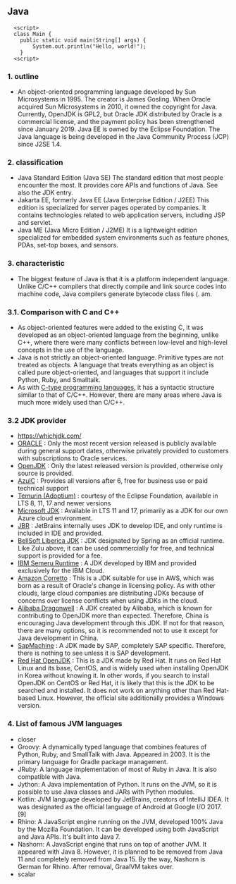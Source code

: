 ## Java
~~~
  <script>
  class Main {
    public static void main(String[] args) {
        System.out.println("Hello, world!");
    }
  <script>
~~~

### 1. outline

- An object-oriented programming language developed by Sun Microsystems in 1995. The creator is James Gosling. When Oracle acquired Sun Microsystems in 2010, it owned the copyright for Java. Currently, OpenJDK is GPL2, but Oracle JDK distributed by Oracle is a commercial license, and the payment policy has been strengthened since January 2019. Java EE is owned by the Eclipse Foundation. The Java language is being developed in the Java Community Process (JCP) since J2SE 1.4.

### 2. classification

- Java Standard Edition (Java SE)
The standard edition that most people encounter the most. It provides core APIs and functions of Java. See also the JDK entry.
- Jakarta EE, formerly Java EE (Java Enterprise Edition / J2EE)
This edition is specialized for server pages operated by companies. It contains technologies related to web application servers, including JSP and servlet.
- Java ME (Java Micro Edition / J2ME)
It is a lightweight edition specialized for embedded system environments such as feature phones, PDAs, set-top boxes, and sensors.

### 3. characteristic

- The biggest feature of Java is that it is a platform independent language. Unlike C/C++ compilers that directly compile and link source codes into machine code, Java compilers generate bytecode class files (. am.


### 3.1. Comparison with C and C++
- As object-oriented features were added to the existing C, it was developed as an object-oriented language from the beginning, unlike C++, where there were many conflicts between low-level and high-level concepts in the use of the language.
- Java is not strictly an object-oriented language. Primitive types are not treated as objects. A language that treats everything as an object is called pure object-oriented, and languages ​​that support it include Python, Ruby, and Smalltalk.
- As with [C-type programming languages](https://en.wikipedia.org/wiki/List_of_C-family_programming_languages), it has a syntactic structure similar to that of C/C++. However, there are many areas where Java is much more widely used than C/C++.

### 3.2 JDK provider
- https://whichjdk.com/
- [ORACLE](https://www.oracle.com/java/technologies/downloads/) : Only the most recent version released is publicly available during general support dates, otherwise privately provided to customers with subscriptions to Oracle services.
- [OpenJDK](https://openjdk.org/install/) : Only the latest released version is provided, otherwise only source is provided.
- [AzulC](https://www.azul.com/downloads/?package=jdk#zulu) : Provides all versions after 6, free for business use or paid technical support
- [Temurin (Adoptium)](https://www.azul.com/downloads/?package=jdk#zulu) : courtesy of the Eclipse Foundation, available in LTS 8, 11, 17 and newer versions
- [Microsoft JDK](https://learn.microsoft.com/ko-kr/java/openjdk/download) : Available in LTS 11 and 17, primarily as a JDK for our own Azure cloud environment.
- [JBR](https://github.com/JetBrains/JetBrainsRuntime) : JetBrains internally uses JDK to develop IDE, and only runtime is included in IDE and provided.
- [BellSoft Liberica JDK](https://bell-sw.com/pages/downloads/?) : JDK designated by Spring as an official runtime. Like Zulu above, it can be used commercially for free, and technical support is provided for a fee.
- [IBM Semeru Runtime](https://developer.ibm.com/languages/java/semeru-runtimes/downloads/) : A JDK developed by IBM and provided exclusively for the IBM Cloud.
- [Amazon Corretto](https://aws.amazon.com/ko/corretto/) : This is a JDK suitable for use in AWS, which was born as a result of Oracle's change in licensing policy. As with other clouds, large cloud companies are distributing JDKs because of concerns over license conflicts when using JDKs in the cloud.
- [Alibaba Dragonwell](https://dragonwell-jdk.io/) : A JDK created by Alibaba, which is known for contributing to OpenJDK more than expected. Therefore, China is encouraging Java development through this JDK. If not for that reason, there are many options, so it is recommended not to use it except for Java development in China.
- [SapMachine](https://github.com/SAP/SapMachine/releases) : A JDK made by SAP, completely SAP specific. Therefore, there is nothing to see unless it is SAP development.
- [Red Hat OpenJDK](https://developers.redhat.com/products/openjdk/download) : This is a JDK made by Red Hat. It runs on Red Hat Linux and its base, CentOS, and is widely used when installing OpenJDK in Korea without knowing it. In other words, if you search to install OpenJDK on CentOS or Red Hat, it is likely that this is the JDK to be searched and installed. It does not work on anything other than Red Hat-based Linux. However, the official site additionally provides a Windows version.

### 4. List of famous JVM languages
- closer
- Groovy: A dynamically typed language that combines features of Python, Ruby, and SmallTalk with Java. Appeared in 2003. It is the primary language for Gradle package management.
- JRuby: A language implementation of most of Ruby in Java. It is also compatible with Java.
- Jython: A Java implementation of Python. It runs on the JVM, so it is possible to use Java classes and JARs with Python modules.
- Kotlin: JVM language developed by JetBrains, creators of IntelliJ IDEA. It was designated as the official language of Android at Google I/O 2017.[9]
- Rhino: A JavaScript engine running on the JVM, developed 100% Java by the Mozilla Foundation. It can be developed using both JavaScript and Java APIs. It's built into Java 7.
- Nashorn: A JavaScript engine that runs on top of another JVM. It appeared with Java 8. However, it is planned to be removed from Java 11 and completely removed from Java 15. By the way, Nashorn is German for Rhino. After removal, GraalVM takes over.
- scalar
